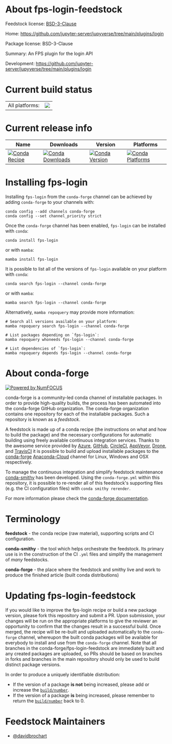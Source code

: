 About fps-login-feedstock
=========================

Feedstock license: [BSD-3-Clause](https://github.com/conda-forge/fps-login-feedstock/blob/main/LICENSE.txt)

Home: https://github.com/jupyter-server/jupyverse/tree/main/plugins/login

Package license: BSD-3-Clause

Summary: An FPS plugin for the login API

Development: https://github.com/jupyter-server/jupyverse/tree/main/plugins/login

Current build status
====================


<table><tr><td>All platforms:</td>
    <td>
      <a href="https://dev.azure.com/conda-forge/feedstock-builds/_build/latest?definitionId=15750&branchName=main">
        <img src="https://dev.azure.com/conda-forge/feedstock-builds/_apis/build/status/fps-login-feedstock?branchName=main">
      </a>
    </td>
  </tr>
</table>

Current release info
====================

| Name | Downloads | Version | Platforms |
| --- | --- | --- | --- |
| [![Conda Recipe](https://img.shields.io/badge/recipe-fps--login-green.svg)](https://anaconda.org/conda-forge/fps-login) | [![Conda Downloads](https://img.shields.io/conda/dn/conda-forge/fps-login.svg)](https://anaconda.org/conda-forge/fps-login) | [![Conda Version](https://img.shields.io/conda/vn/conda-forge/fps-login.svg)](https://anaconda.org/conda-forge/fps-login) | [![Conda Platforms](https://img.shields.io/conda/pn/conda-forge/fps-login.svg)](https://anaconda.org/conda-forge/fps-login) |

Installing fps-login
====================

Installing `fps-login` from the `conda-forge` channel can be achieved by adding `conda-forge` to your channels with:

```
conda config --add channels conda-forge
conda config --set channel_priority strict
```

Once the `conda-forge` channel has been enabled, `fps-login` can be installed with `conda`:

```
conda install fps-login
```

or with `mamba`:

```
mamba install fps-login
```

It is possible to list all of the versions of `fps-login` available on your platform with `conda`:

```
conda search fps-login --channel conda-forge
```

or with `mamba`:

```
mamba search fps-login --channel conda-forge
```

Alternatively, `mamba repoquery` may provide more information:

```
# Search all versions available on your platform:
mamba repoquery search fps-login --channel conda-forge

# List packages depending on `fps-login`:
mamba repoquery whoneeds fps-login --channel conda-forge

# List dependencies of `fps-login`:
mamba repoquery depends fps-login --channel conda-forge
```


About conda-forge
=================

[![Powered by
NumFOCUS](https://img.shields.io/badge/powered%20by-NumFOCUS-orange.svg?style=flat&colorA=E1523D&colorB=007D8A)](https://numfocus.org)

conda-forge is a community-led conda channel of installable packages.
In order to provide high-quality builds, the process has been automated into the
conda-forge GitHub organization. The conda-forge organization contains one repository
for each of the installable packages. Such a repository is known as a *feedstock*.

A feedstock is made up of a conda recipe (the instructions on what and how to build
the package) and the necessary configurations for automatic building using freely
available continuous integration services. Thanks to the awesome service provided by
[Azure](https://azure.microsoft.com/en-us/services/devops/), [GitHub](https://github.com/),
[CircleCI](https://circleci.com/), [AppVeyor](https://www.appveyor.com/),
[Drone](https://cloud.drone.io/welcome), and [TravisCI](https://travis-ci.com/)
it is possible to build and upload installable packages to the
[conda-forge](https://anaconda.org/conda-forge) [Anaconda-Cloud](https://anaconda.org/)
channel for Linux, Windows and OSX respectively.

To manage the continuous integration and simplify feedstock maintenance
[conda-smithy](https://github.com/conda-forge/conda-smithy) has been developed.
Using the ``conda-forge.yml`` within this repository, it is possible to re-render all of
this feedstock's supporting files (e.g. the CI configuration files) with ``conda smithy rerender``.

For more information please check the [conda-forge documentation](https://conda-forge.org/docs/).

Terminology
===========

**feedstock** - the conda recipe (raw material), supporting scripts and CI configuration.

**conda-smithy** - the tool which helps orchestrate the feedstock.
                   Its primary use is in the construction of the CI ``.yml`` files
                   and simplify the management of *many* feedstocks.

**conda-forge** - the place where the feedstock and smithy live and work to
                  produce the finished article (built conda distributions)


Updating fps-login-feedstock
============================

If you would like to improve the fps-login recipe or build a new
package version, please fork this repository and submit a PR. Upon submission,
your changes will be run on the appropriate platforms to give the reviewer an
opportunity to confirm that the changes result in a successful build. Once
merged, the recipe will be re-built and uploaded automatically to the
`conda-forge` channel, whereupon the built conda packages will be available for
everybody to install and use from the `conda-forge` channel.
Note that all branches in the conda-forge/fps-login-feedstock are
immediately built and any created packages are uploaded, so PRs should be based
on branches in forks and branches in the main repository should only be used to
build distinct package versions.

In order to produce a uniquely identifiable distribution:
 * If the version of a package **is not** being increased, please add or increase
   the [``build/number``](https://docs.conda.io/projects/conda-build/en/latest/resources/define-metadata.html#build-number-and-string).
 * If the version of a package **is** being increased, please remember to return
   the [``build/number``](https://docs.conda.io/projects/conda-build/en/latest/resources/define-metadata.html#build-number-and-string)
   back to 0.

Feedstock Maintainers
=====================

* [@davidbrochart](https://github.com/davidbrochart/)

